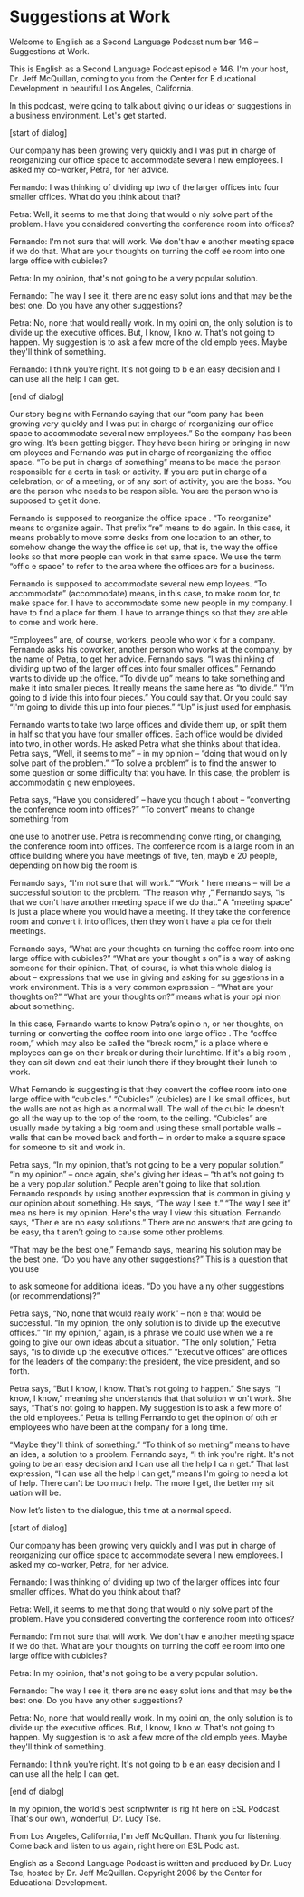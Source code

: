 # Suggestions at Work

Welcome to English as a Second Language Podcast num ber 146 – Suggestions at Work.

This is English as a Second Language Podcast episod e 146. I'm your host, Dr. Jeff McQuillan, coming to you from the Center for E ducational Development in beautiful Los Angeles, California.

In this podcast, we’re going to talk about giving o ur ideas or suggestions in a business environment. Let's get started.

[start of dialog]

Our company has been growing very quickly and I was  put in charge of reorganizing our office space to accommodate severa l new employees. I asked my co-worker, Petra, for her advice.

Fernando: I was thinking of dividing up two of the larger offices into four smaller offices. What do you think about that?

Petra: Well, it seems to me that doing that would o nly solve part of the problem. Have you considered converting the conference room into offices?

Fernando: I'm not sure that will work. We don't hav e another meeting space if we do that. What are your thoughts on turning the coff ee room into one large office with cubicles?

Petra: In my opinion, that's not going to be a very  popular solution.

Fernando: The way I see it, there are no easy solut ions and that may be the best one. Do you have any other suggestions?

Petra: No, none that would really work. In my opini on, the only solution is to divide up the executive offices. But, I know, I kno w. That's not going to happen. My suggestion is to ask a few more of the old emplo yees. Maybe they'll think of something.

Fernando: I think you're right. It's not going to b e an easy decision and I can use all the help I can get.

[end of dialog]

 Our story begins with Fernando saying that our “com pany has been growing very quickly and I was put in charge of reorganizing our  office space to accommodate several new employees.” So the company has been gro wing. It’s been getting bigger. They have been hiring or bringing in new em ployees and Fernando was put in charge of reorganizing the office space. “To  be put in charge of something” means to be made the person responsible for a certa in task or activity. If you are put in charge of a celebration, or of a meeting, or  of any sort of activity, you are the boss. You are the person who needs to be respon sible. You are the person who is supposed to get it done.

Fernando is supposed to reorganize the office space . “To reorganize” means to organize again. That prefix “re” means to do again.  In this case, it means probably to move some desks from one location to an other, to somehow change the way the office is set up, that is, the way the office looks so that more people can work in that same space. We use the term “offic e space” to refer to the area where the offices are for a business.

Fernando is supposed to accommodate several new emp loyees. “To accommodate” (accommodate) means, in this case, to make room for, to make space for. I have to accommodate some new people in  my company. I have to find a place for them. I have to arrange things so that they are able to come and work here.

“Employees” are, of course, workers, people who wor k for a company. Fernando asks his coworker, another person who works at the company, by the name of Petra, to get her advice. Fernando says, “I was thi nking of dividing up two of the larger offices into four smaller offices.” Fernando  wants to divide up the office. “To divide up” means to take something and make it into smaller pieces. It really means the same here as “to divide.” “I’m going to d ivide this into four pieces.” You could say that. Or you could say “I'm going to divide this up into four pieces.” “Up” is just used for emphasis.

Fernando wants to take two large offices and divide  them up, or split them in half so that you have four smaller offices. Each office would be divided into two, in other words. He asked Petra what she thinks about that idea. Petra says, “Well, it seems to me” – in my opinion – “doing that would on ly solve part of the problem.” “To solve a problem” is to find the answer to some question or some difficulty that you have. In this case, the problem is accommodatin g new employees.

Petra says, “Have you considered” – have you though t about – “converting the conference room into offices?” “To convert” means to change something from

one use to another use. Petra is recommending conve rting, or changing, the conference room into offices. The conference room is a large room in an office building where you have meetings of five, ten, mayb e 20 people, depending on how big the room is.

Fernando says, “I'm not sure that will work.” “Work ” here means – will be a successful solution to the problem. “The reason why ,” Fernando says, “is that we don't have another meeting space if we do that.” A “meeting space” is just a place where you would have a meeting. If they take the conference room and convert it into offices, then they won't have a pla ce for their meetings.

Fernando says, “What are your thoughts on turning the coffee room into one large office with cubicles?” “What are your thought s on” is a way of asking someone for their opinion. That, of course, is what  this whole dialog is about – expressions that we use in giving and asking for su ggestions in a work environment. This is a very common expression – “What are your thoughts on?” “What are your thoughts on?” means what is your opi nion about something.

In this case, Fernando wants to know Petra’s opinio n, or her thoughts, on turning or converting the coffee room into one large office . The “coffee room,” which may also be called the “break room,” is a place where e mployees can go on their break or during their lunchtime. If it's a big room , they can sit down and eat their lunch there if they brought their lunch to work.

What Fernando is suggesting is that they convert the coffee room into one large office with “cubicles.” “Cubicles” (cubicles) are l ike small offices, but the walls are not as high as a normal wall. The wall of the cubic le doesn't go all the way up to the top of the room, to the ceiling. “Cubicles” are  usually made by taking a big room and using these small portable walls – walls that can be moved back and forth – in order to make a square space for someone  to sit and work in.

Petra says, “In my opinion, that's not going to be a very popular solution.” “In my opinion” – once again, she's giving her ideas – “th at's not going to be a very popular solution.” People aren't going to like that  solution. Fernando responds by using another expression that is common in giving y our opinion about something. He says, “The way I see it.” “The way I see it” mea ns here is my opinion. Here's the way I view this situation. Fernando says, “Ther e are no easy solutions.” There are no answers that are going to be easy, tha t aren’t going to cause some other problems.

“That may be the best one,” Fernando says, meaning his solution may be the best one. “Do you have any other suggestions?” This  is a question that you use

to ask someone for additional ideas. “Do you have a ny other suggestions (or recommendations)?”

Petra says, “No, none that would really work” – non e that would be successful. “In my opinion, the only solution is to divide up the executive offices.” “In my opinion,” again, is a phrase we could use when we a re going to give our own ideas about a situation. “The only solution,” Petra  says, “is to divide up the executive offices.” “Executive offices” are offices  for the leaders of the company: the president, the vice president, and so forth.

Petra says, “But I know, I know. That's not going to happen.” She says, “I know, I know,” meaning she understands that that solution w on't work. She says, “That's not going to happen. My suggestion is to ask a few more of the old employees.” Petra is telling Fernando to get the opinion of oth er employees who have been at the company for a long time.

“Maybe they'll think of something.” “To think of so mething” means to have an idea, a solution to a problem. Fernando says, “I th ink you're right. It's not going to be an easy decision and I can use all the help I ca n get.” That last expression, “I can use all the help I can get,” means I'm going to  need a lot of help. There can't be too much help. The more I get, the better my sit uation will be.

Now let’s listen to the dialogue, this time at a normal speed.

[start of dialog]

Our company has been growing very quickly and I was  put in charge of reorganizing our office space to accommodate severa l new employees. I asked my co-worker, Petra, for her advice.

Fernando: I was thinking of dividing up two of the larger offices into four smaller offices. What do you think about that?

Petra: Well, it seems to me that doing that would o nly solve part of the problem. Have you considered converting the conference room into offices?

Fernando: I'm not sure that will work. We don't hav e another meeting space if we do that. What are your thoughts on turning the coff ee room into one large office with cubicles?

Petra: In my opinion, that's not going to be a very  popular solution.

 Fernando: The way I see it, there are no easy solut ions and that may be the best one. Do you have any other suggestions?

Petra: No, none that would really work. In my opini on, the only solution is to divide up the executive offices. But, I know, I kno w. That's not going to happen. My suggestion is to ask a few more of the old emplo yees. Maybe they'll think of something.

Fernando: I think you're right. It's not going to b e an easy decision and I can use all the help I can get.

[end of dialog]

In my opinion, the world's best scriptwriter is rig ht here on ESL Podcast. That's our own, wonderful, Dr. Lucy Tse.

From Los Angeles, California, I'm Jeff McQuillan. Thank you for listening. Come back and listen to us again, right here on ESL Podc ast.

English as a Second Language Podcast is written and  produced by Dr. Lucy Tse, hosted by Dr. Jeff McQuillan. Copyright 2006 by the  Center for Educational Development.

